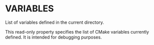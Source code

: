   

# VARIABLES  
List of variables defined in the current directory.  

This read-only property specifies the list of CMake variables
currently defined.  It is intended for debugging purposes.  


